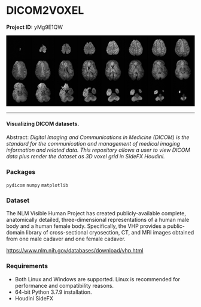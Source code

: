 # DICOM2VOXEL

**Project ID:** yMg9E1QW

<p align="center">
  <img src="https://github.com/epochlab/dicom2voxel/blob/main/sample.png">
</p>

--------------------------------------------------------------------

#### Visualizing DICOM datasets.
Abstract: *Digital Imaging and Communications in Medicine (DICOM) is the standard for the communication and management of medical imaging information and related data. This repository allows a user to view DICOM data plus render the dataset as 3D voxel grid in SideFX Houdini.*

### Packages

`pydicom` `numpy` `matplotlib`

### Dataset

The NLM Visible Human Project has created publicly-available complete, anatomically detailed, three-dimensional representations of a human male body and a human female body. Specifically, the VHP provides a public-domain library of cross-sectional cryosection, CT, and MRI images obtained from one male cadaver and one female cadaver.

https://www.nlm.nih.gov/databases/download/vhp.html

### Requirements

- Both Linux and Windows are supported. Linux is recommended for performance and compatibility reasons.
- 64-bit Python 3.7.9 installation.
- Houdini SideFX

